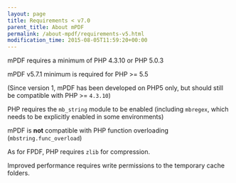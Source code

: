 ```yaml
---
layout: page
title: Requirements < v7.0
parent_title: About mPDF
permalink: /about-mpdf/requirements-v5.html
modification_time: 2015-08-05T11:59:20+00:00
---
```


mPDF requires a minimum of PHP 4.3.10 or PHP 5.0.3

mPDF v5.7.1 minimum is required for PHP >= 5.5

(Since version 1, mPDF has been developed on PHP5 only, but should still be compatible with PHP >= `4.3.10`)

PHP requires the `mb_string` module to be enabled (including `mbregex`, which needs to be explicitly enabled in some environments)

mPDF is **not** compatible with PHP function overloading (`mbstring.func_overload`)

As for FPDF, PHP requires `zlib` for compression.

Improved performance requires write permissions to the temporary cache folders.


